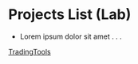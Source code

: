 # Projects List (Lab)  
  
- Lorem ipsum dolor sit amet . . .

[TradingTools](https://salimbenfarhat.github.io/tradingtools/)  

